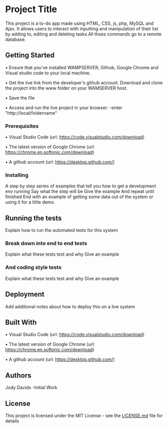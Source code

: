 # Project Title
This project is a to-do app made using HTML, CSS, js, php, MySQL and Ajax. It allows users to interact with inputting and manipulation of their list by adding to, editing and deleting tasks.All thses commands go to a remote database.

## Getting Started
• Ensure that you've installed WAMPSERVER, Github, Google Chrome and Visual studio code to your local machine.

• Get the live link from the developer's github account.
Download and clone the project into the www folder on your WAMSERVER host.

• Save the file

• Access and run the live project in your browser:
-enter "http://local/foldername"

### Prerequisites
• Visual Studio Code (url: https://code.visualstudio.com/download)

• The latest version of Google Chrome (url: https://chrome.en.softonic.com/download)

• A github account (url: https://desktop.github.com/)

### Installing
A step by step series of examples that tell you how to get a development env running
Say what the step will be
Give the example
And repeat
until finished
End with an example of getting some data out of the system or using it for a little demo

## Running the tests
Explain how to run the automated tests for this system

### Break down into end to end tests
Explain what these tests test and why
Give an example

### And coding style tests
Explain what these tests test and why
Give an example

## Deployment
Add additional notes about how to deploy this on a live system

## Built With
• Visual Studio Code (url: https://code.visualstudio.com/download)

• The latest version of Google Chrome (url: https://chrome.en.softonic.com/download)

• A github account (url: https://desktop.github.com/)

## Authors
Jody Davids -Initial Work

## License
This project is licensed under the MIT License - see the [LICENSE.md](LICENSE.md) file for details


